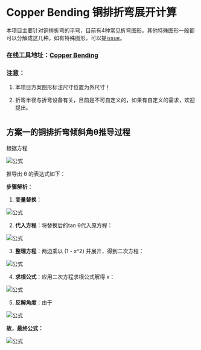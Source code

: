 # Copper Bending 铜排折弯展开计算
本项目主要针对铜排折弯的平弯，目前有4种常见折弯图形。其他特殊图形一般都可以分解成这几种。如有特殊图形，可以提[issue](https://github.com/ipan233/CopperBending/issues)。

### 在线工具地址：[Copper Bending](https://copper-bending.vercel.app/)

### 注意：
1. 本项目方案图形标注尺寸位置为外尺寸！

2. 折弯半径与折弯设备有关，目前是不可自定义的，如果有自定义的需求，欢迎提出。

#   

## 方案一的铜排折弯倾斜角θ推导过程

根据方程 

![公式](https://latex.codecogs.com/png.image?\dpi{130}h%20-%20T%20=%20\left(L%20-%20L1%20-%20L2%20+%202KT\tan\frac{\theta}{2}\right)\tan\theta)

推导出 θ 的表达式如下：

**步骤解析：**

1. **变量替换**：

![公式](https://latex.codecogs.com/png.image?\dpi{130}x%20=%20\tan\frac{\theta}{2},%20%5Cquad%20\tan\theta%20=%20\frac{2x}{1%20-%20x^2})

2. **代入方程**：将替换后的tan θ代入原方程：

![公式](https://latex.codecogs.com/png.image?\dpi{130}h%20-%20T%20=%20\left(L%20-%20L1%20-%20L2%20+%202KTx\right)\cdot\frac{2x}{1%20-%20x^2})

3. **整理方程**：两边乘以 \(1 - x^2\) 并展开，得到二次方程：

![公式](https://latex.codecogs.com/png.image?\dpi{130}(h%20-%20T%20+%204KT)x^2%20+%202(L%20-%20L1%20-%20L2)x%20-%20(h%20-%20T)%20=%200)

4. **求根公式**：应用二次方程求根公式解得 x：

![公式](https://latex.codecogs.com/png.image?\dpi{130}x%20=%20\frac{-(L%20-%20L1%20-%20L2)\%20\pm\%20\sqrt{(L%20-%20L1%20-%20L2)^2%20+%20(h%20-%20T)^2%20+%204KT(h%20-%20T)}}{h%20-%20T%20+%204KT})
   
5. **反解角度**：由于 

![公式](https://latex.codecogs.com/png.image?\dpi{130}x%20=%20\tan\frac{\theta}{2})

**故，最终公式：**

![公式](https://latex.codecogs.com/png.image?\dpi{130}\theta%20=%202\arctan\left(\frac{-(L%20-%20L1%20-%20L2)%20+%20\sqrt{(L%20-%20L1%20-%20L2)^2%20+%20(h%20-%20T)^2%20+%204KT(h%20-%20T)}}{h%20-%20T%20+%204KT}\right))

